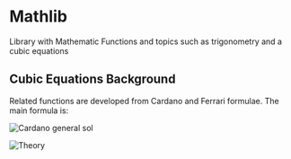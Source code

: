 # Mathlib
Library with Mathematic Functions and topics such as trigonometry and a cubic equations

## Cubic Equations Background
Related functions are developed from Cardano and Ferrari formulae.
The main formula is:

![Cardano general sol](https://user-images.githubusercontent.com/56207845/72664835-98eef780-39d0-11ea-94d2-32238f78a98d.jpg)

![Theory](https://www.google.com/url?sa=t&source=web&rct=j&url=https://people.math.osu.edu/derdzinski.1/courses/4552/4552-cubic-quartic.pdf&ved=2ahUKEwiS3vb2qpnnAhWkiOAKHR7NB40QFjAOegQIARAB&usg=AOvVaw3N-gtgzIxvPcJRMIb8Bww4&cshid=1579769310423)
